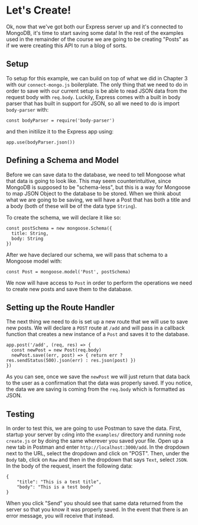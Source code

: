 # Let's Create!

Ok, now that we've got both our Express server up and it's connected to MongoDB, it's time to start saving some data! In the rest of the examples used in the remainder of the course we are going to be creating "Posts" as if we were creating this API to run a blog of sorts.

## Setup

To setup for this example, we can build on top of what we did in Chapter 3 with our `connect-mongo.js` boilerplate. The only thing that we need to do in order to save with our current setup is be able to read JSON data from the request body with `req.body`. Luckily, Express comes with a built in body parser that has built in support for JSON, so all we need to do is import `body-parser` with:

```
const bodyParser = require('body-parser')
```

and then initilize it to the Express app using:

```
app.use(bodyParser.json())
```

## Defining a Schema and Model

Before we can save data to the database, we need to tell Mongoose what that data is going to look like. This may seem counterintuitive, since MongoDB is supposed to be "schema-less", but this is a way for Mongoose to map JSON Object to the database to be stored. When we think about what we are going to be saving, we will have a Post that has both a title and a body (both of these will be of the data type `String`).

To create the schema, we will declare it like so:

```
const postSchema = new mongoose.Schema({
  title: String,
  body: String
})
```

After we have declared our schema, we will pass that schema to a Mongoose model with:

```
const Post = mongoose.model('Post', postSchema)
```

We now will have access to `Post` in order to perform the operations we need to create new posts and save them to the database.

## Setting up the Route Handler

The next thing we need to do is set up a new route that we will use to save new posts. We will declare a `POST` route at `/add` and will pass in a callback function that creates a new instance of a `Post` and saves it to the database.

```
app.post('/add', (req, res) => {
  const newPost = new Post(req.body)
  newPost.save((err, post) => { return err ? res.sendStatus(500).json(err) : res.json(post) })
})
```

As you can see, once we save the `newPost` we will just return that data back to the user as a confirmation that the data was properly saved. If you notice, the data we are saving is coming from the `req.body` which is formatted as JSON.

## Testing

In order to test this, we are going to use Postman to save the data. First, startup your server by `cd`ing into the `examples/` directory and running `node create.js` or by doing the same wherever you saved your file. Open up a new tab in Postman and enter `http://localhost:3000/add`. In the dropdown next to the URL, select the dropdown and click on "POST". Then, under the `Body` tab, click on `Raw` and then in the dropdown that says `Text`, select `JSON`. In the body of the request, insert the following data:

```
{
	"title": "This is a test title",
	"body": "This is a test body"
}
```

When you click "Send" you should see that same data returned from the server so that you know it was properly saved. In the event that there is an error message, you will receive that instead.
